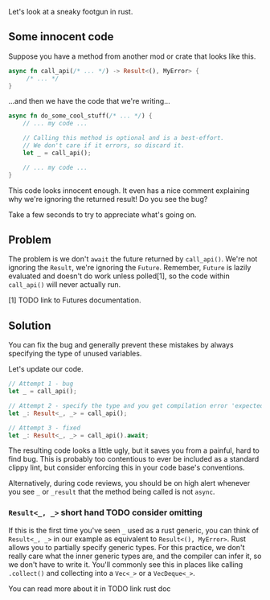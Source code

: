 Let's look at a sneaky footgun in rust.

## Some innocent code

Suppose you have a method from another mod or crate that looks like this.

```rust
async fn call_api(/* ... */) -> Result<(), MyError> {
     /* ... */
}
```

...and then we have the code that we're writing...

```rust
async fn do_some_cool_stuff(/* ... */) {
    // ... my code ...

    // Calling this method is optional and is a best-effort.
    // We don't care if it errors, so discard it.
    let _ = call_api();

    // ... my code ...
}
```

This code looks innocent enough. It even has a nice comment explaining why we're ignoring the returned result! Do you see the bug?

Take a few seconds to try to appreciate what's going on.

## Problem

The problem is we don't `await` the future returned by `call_api()`. We're not ignoring the `Result`, we're ignoring the `Future`. Remember, `Future` is lazily evaluated and doesn't do work unless polled[1], so the code within `call_api()` will never actually run.

[1] TODO link to Futures documentation.

## Solution

You can fix the bug and generally prevent these mistakes by always specifying the type of unused variables.

Let's update our code.

```rust
// Attempt 1 - bug
let _ = call_api();

// Attempt 2 - specify the type and you get compilation error 'expected `Result<_, _>`, found future'
let _: Result<_, _> = call_api();

// Attempt 3 - fixed
let _: Result<_, _> = call_api().await;
```

The resulting code looks a little ugly, but it saves you from a painful, hard to find bug. This is probably too contentious to ever be included as a standard clippy lint, but consider enforcing this in your code base's conventions.

Alternatively, during code reviews, you should be on high alert whenever you see `_` or `_result` that the method being called is not `async`.

### `Result<_, _>` short hand TODO consider omitting

If this is the first time you've seen `_` used as a rust generic, you can think of `Result<_, _>` in our example as equivalent to `Result<(), MyError>`. Rust allows you to partially specify generic types. For this practice, we don't really care what the inner generic types are, and the compiler can infer it, so we don't have to write it. You'll commonly see this in places like calling `.collect()` and collecting into a `Vec<_>` or a `VecDeque<_>`.

You can read more about it in TODO link rust doc
